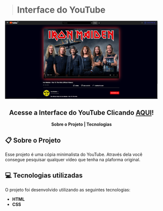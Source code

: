 ><h1>Interface do YouTube</h1>

![](./images/Projeto.png)

<h2 align="center">
  Acesse a Interface do YouTube Clicando <a target="_blank" href="https://erick-sarges.github.io/I-Tube/">AQUI</a>!
</h2>

<p align="center">
  <b>Sobre o Projeto | Tecnologias</b>
</p>

## :clipboard: Sobre o Projeto
Esse projeto é uma cópia minimalista do YouTube.
Através dela você consegue pesquisar qualquer vídeo que tenha na plaforma original.
## :computer: Tecnologias utilizadas
O projeto foi desenvolvido utilizando as seguintes tecnologias:
- <b>HTML</b>
- <b>CSS</b>